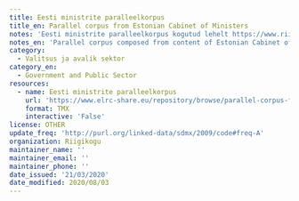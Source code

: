 ```yaml
---
title: Eesti ministrite paralleelkorpus
title_en: Parallel corpus from Estonian Cabinet of Ministers
notes: 'Eesti ministrite paralleelkorpus kogutud lehelt https://www.riigikogu.ee/'
notes_en: 'Parallel corpus composed from content of Estonian Cabinet of Ministers website (https://www.riigikogu.ee/).'
category:
  - Valitsus ja avalik sektor
category_en:
  - Government and Public Sector
resources:
  - name: Eesti ministrite paralleelkorpus
    url: 'https://www.elrc-share.eu/repository/browse/parallel-corpus-from-estonian-cabinet-of-ministers-processed/32d399a86d1b11e7b7d400155d0267064a531119602b4a9c80337a59601a2543/'
    format: TMX
    interactive: 'False'
license: OTHER
update_freq: 'http://purl.org/linked-data/sdmx/2009/code#freq-A'
organization: Riigikogu
maintainer_name: ''
maintainer_email: ''
maintainer_phone: ''
date_issued: '21/03/2020'
date_modified: 2020/08/03
---
```

